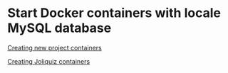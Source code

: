 # Start Docker containers with locale MySQL database

[Creating new project containers](project/README.md)

[Creating Joliquiz containers](joliquiz/README.md)

